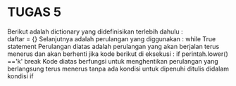 # TUGAS 5
Berikut adalah dictionary yang didefinisikan terlebih dahulu :  
  daftar = {}
Selanjutnya adalah perulangan yang diggunakan :
  while True
  statement
 Perulangan diatas adalah perulangan yang akan berjalan terus menerus dan akan berhenti jika kode berikut di eksekusi :
  if perintah.lower() =='k'
  break
 Kode diatas berfungsi untuk menghentikan perulangan yang berlangsung terus menerus tanpa ada kondisi untuk dipenuhi ditulis didalam kondisi if
 
